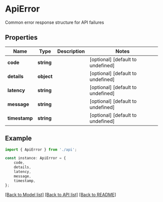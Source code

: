 # ApiError

Common error response structure for API failures

## Properties

Name | Type | Description | Notes
------------ | ------------- | ------------- | -------------
**code** | **string** |  | [optional] [default to undefined]
**details** | **object** |  | [optional] [default to undefined]
**latency** | **string** |  | [optional] [default to undefined]
**message** | **string** |  | [optional] [default to undefined]
**timestamp** | **string** |  | [optional] [default to undefined]

## Example

```typescript
import { ApiError } from './api';

const instance: ApiError = {
    code,
    details,
    latency,
    message,
    timestamp,
};
```

[[Back to Model list]](../README.md#documentation-for-models) [[Back to API list]](../README.md#documentation-for-api-endpoints) [[Back to README]](../README.md)
